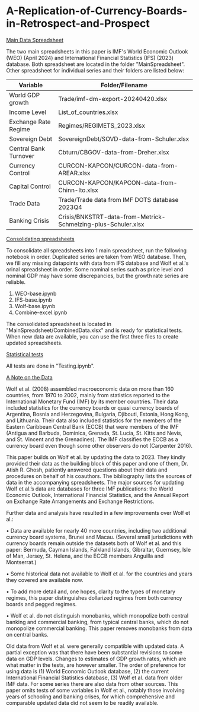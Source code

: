 # A-Replication-of-Currency-Boards-in-Retrospect-and-Prospect

<ins>Main Data Spreadsheet</ins>

The two main spreadsheets in this paper is IMF's World Economic Outlook (WEO) (April 2024) and International Financial Statistics (IFS) (2023) database. Both spreadsheet are located in the folder "MainSpreadsheet". Other spreadsheet for individual series and their folders are listed below:

| Variable              | Folder/Filename                                               |
| --------------------- | --------------------------------------------------------------|
| World GDP growth      | Trade/imf-dm-export-20240420.xlsx                             |
| Income Level          | List_of_countries.xlsx                                        |
| Exchange Rate Regime  | Regimes/REGIMETS_2023.xlsx                                    |
| Sovereign Debt        | SovereignDebt/SOVD-data-from-Schuler.xlsx                     |
| Central Bank Turnover | Cbturn/CBGOV-data-from-Dreher.xlsx                            |
| Currency Control      | CURCON-KAPCON/CURCON-data-from-AREAR.xlsx                     |
| Capital Control       | CURCON-KAPCON/KAPCON-data-from-Chinn-Ito.xlsx                 |
| Trade Data            | Trade/Trade data from IMF DOTS database 2023Q4                |
| Banking Crisis        | Crisis/BNKSTRT-data-from-Metrick-Schmelzing-plus-Schuler.xlsx |

<ins>Consolidating spreadsheets</ins>

To consolidate all spreadsheets into 1 main spreadsheet, run the following notebook in order. Duplicated series are taken from WEO database. Then, we fill any missing datapoints with data from IFS database and Wolf et al.'s orinal spreadsheet in order. Some nominal series such as price level and nominal GDP may have some discrepancies, but the growth rate series are reliable.

1. WEO-base.ipynb
2. IFS-base.ipynb
3. Wolf-base.ipynb
4. Combine-excel.ipynb

The consolidated spreadsheet is located in "MainSpreadsheet/CombinedData.xlsx" and is ready for statistical tests. When new data are available, you can use the first three files to create updated spreadsheets.

<ins>Statistical tests</ins>

All tests are done in "Testing.ipynb".

<ins>A Note on the Data</ins>

Wolf et al. (2008) assembled macroeconomic data on more than 160 countries, from 1970 to 2002, mainly from statistics reported to the International Monetary Fund (IMF) by its member countries. Their data included statistics for the currency boards or quasi currency boards of Argentina, Bosnia and Herzegovina, Bulgaria, Djibouti, Estonia, Hong Kong, and Lithuania. Their data also included statistics for the members of the Eastern Caribbean Central Bank (ECCB) that were members of the IMF (Antigua and Barbuda, Dominica, Grenada, St. Lucia, St. Kitts and Nevis, and St. Vincent and the Grenadines). The IMF classifies the ECCB as a currency board even though some other observers do not (Carpenter 2016).

This paper builds on Wolf et al. by updating the data to 2023. They kindly provided their data as the building block of this paper and one of them, Dr. Atish R. Ghosh, patiently answered questions about their data and procedures on behalf of his coauthors. The bibliography lists the sources of data in the accompanying spreadsheets. The major sources for updating Wolf et al.’s data are databases for three IMF publications: the World Economic Outlook, International Financial Statistics, and the Annual Report on Exchange Rate Arrangements and Exchange Restrictions.

 Further data and analysis have resulted in a few improvements over Wolf et al.:

•	Data are available for nearly 40 more countries, including two additional currency board systems, Brunei and Macau. (Several small jurisdictions with currency boards remain outside the datasets both of Wolf et al. and this paper: Bermuda, Cayman Islands, Falkland Islands, Gibraltar, Guernsey, Isle of Man, Jersey, St. Helena, and the ECCB members Anguilla and Montserrat.)

•	Some historical data not available to Wolf et al. for the countries and years they covered are available now.

•	To add more detail and, one hopes, clarity to the types of monetary regimes, this paper distinguishes dollarized regimes from both currency boards and pegged regimes.

•	Wolf et al. do not distinguish monobanks, which monopolize both central banking and commercial banking, from typical central banks, which do not monopolize commercial banking. This paper removes monobanks from data on central banks.

Old data from Wolf et al. were generally compatible with updated data. A partial exception was that there have been substantial revisions to some data on GDP levels. Changes to estimates of GDP growth rates, which are what matter in the tests, are however smaller. The order of preference for using data is (1) World Economic Outlook database, (2) the current International Financial Statistics database, (3) Wolf et al. data from older IMF data. For some series there are also data from other sources. This paper omits tests of some variables in Wolf et al., notably those involving years of schooling and banking crises, for which comprehensive and comparable updated data did not seem to be readily available.
